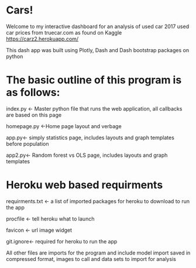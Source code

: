 # Cars!


Welcome to my interactive dashboard for an analysis of used car 2017 used car prices from truecar.com as found on Kaggle
https://carz2.herokuapp.com/

This dash app was built using Plotly, Dash and Dash bootstrap packages on python

# The basic outline of this program is as follows:

index.py <- Master python file that runs the web application, all callbacks are based on this page 

homepage.py <-Home page layout and verbage

app.py<- simply statistics page, includes layouts and graph templates before population

app2.py<- Random forest vs OLS page, includes layouts and graph templates

# Heroku web based requirments
requirments.txt <- a list of imported packages for heroku to download to run the app

procfile <- tell heroku what to launch

favicon <- url image widget 

git.ignore<- required for heroku to run the app

All other files are imports for the program and include model import saved in compressed format, images to call and data sets to import for analysis 
